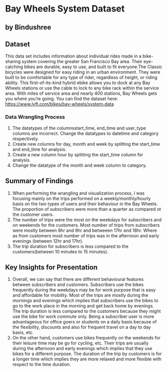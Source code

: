 # Bay Wheels System Dataset
## by Bindushree

## Dataset

This data set includes information about individual rides made in a bike-sharing system covering the greater San Francisco Bay area. Their eye-catching bikes are durable, easy to use, and built to fit everyone.The Classic bicycles were designed for easy riding in an urban environment. They were built to be comfortable for any type of rider, regardless of height, or riding ability. This first-of-its-kind hybrid ebike allows you to dock at any Bay Wheels stations or use the cable to lock to any bike rack within the service area. With miles of service area and nearly 400 stations, Bay Wheels gets you where you’re going. 
You can find the dataset here: https://www.lyft.com/bikes/bay-wheels/system-data

### Data Wrangling Process
1. The datatypes of the columnsstart_time, end_time and user_type columns are incorrect. Change the datatypes to datetime and category respectively.
2. Create new columns for day, month and week by splitting the start_time and end_time for analysis. 
3. Create a new column hour by splitting the start_time column for analysis.
4. Change the datatype of the month and week column to category.

## Summary of Findings

1. When performing the wrangling and visualization process, I was focusing mainly on the trips performed on a weekly/monthly/hourly basis on the two types of users and their behaviour in the Bay Wheels. The proportion of subscribers were more than a quarter as compared ot the customer users. 
2. The number of trips were the most on the weekdays for subscribers and on weekends for the customers. Most number of trips from subscribers were mostly between 8hr and 9hr and betweeen 17hr and 18hr. Where as from customers most number of trips was in the afternoon and early evenings (between 12hr and 17hr). 
3. The trip duration for subscribers is less compared to the customers(between 10 minutes to 15 minutes).


## Key Insights for Presentation

1. Overall, we can say that there are different behavioural features between subscribers and customers. Subscribers use the bikes frequently during the weekdays may be for work purpose that is easy and affordable for mobility. Most of the trips are mostly during the mornings and evenings which implies that subscribers use the bikes to go to the work place in the morning and get back home by evenings. The trip duration is less compared to the customers because they might use the bike for work commute only. Being a subscriber user is more advantageous for office goers or students on a daily basis because of the flexibility, discounts and also for frequent travel on a day to day basis, etc.
2. On the other hand, customers use bikes frequently on the weekends for their leisure time may be go for cycling, etc. Their trips are usually during the afternoon and early evenings which implies that they use bikes for a different purpose. The duration of the trip by customers is for a longer time which implies they are more relaxed and more flexible with respect to the time duration.